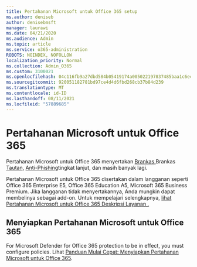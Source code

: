 ```yaml
---
title: Pertahanan Microsoft untuk Office 365 setup
ms.author: deniseb
author: denisebmsft
manager: laurawi
ms.date: 04/21/2020
ms.audience: Admin
ms.topic: article
ms.service: o365-administration
ROBOTS: NOINDEX, NOFOLLOW
localization_priority: Normal
ms.collection: Admin_O365
ms.custom: 3100021
ms.openlocfilehash: 04c116fb9a27dbd584b05419174a005022197837485baa1c6ec320e5448039a5
ms.sourcegitcommit: 920051182781bd97ce4d4d6fbd268cb37b84d239
ms.translationtype: MT
ms.contentlocale: id-ID
ms.lasthandoff: 08/11/2021
ms.locfileid: "57889685"
---
```

# <a name="microsoft-defender-for-office-365"></a>Pertahanan Microsoft untuk Office 365

Pertahanan Microsoft untuk Office 365 menyertakan [Brankas,](https://docs.microsoft.com/microsoft-365/security/office-365-security/atp-safe-attachments)Brankas [Tautan](https://docs.microsoft.com/microsoft-365/security/office-365-security/atp-safe-links), [Anti-Phishing](https://docs.microsoft.com/microsoft-365/security/office-365-security/atp-anti-phishing)tingkat lanjut, dan masih banyak lagi. 

Pertahanan Microsoft untuk Office 365 disertakan dalam langganan seperti Office 365 Enterprise E5, Office 365 Education A5, Microsoft 365 Business Premium. Jika langganan tidak menyertakannya, Anda mungkin dapat membelinya sebagai add-on. Untuk mempelajari selengkapnya, [lihat Pertahanan Microsoft untuk Office 365 Deskripsi Layanan .](https://docs.microsoft.com/office365/servicedescriptions/office-365-advanced-threat-protection-service-description)

## <a name="set-up-microsoft-defender-for-office-365"></a>Menyiapkan Pertahanan Microsoft untuk Office 365

For Microsoft Defender for Office 365 protection to be in effect, you must configure policies. Lihat [Panduan Mulai Cepat: Menyiapkan Pertahanan Microsoft untuk Office 365](https://docs.microsoft.com/microsoft-365/security/office-365-security/office-365-atp).


